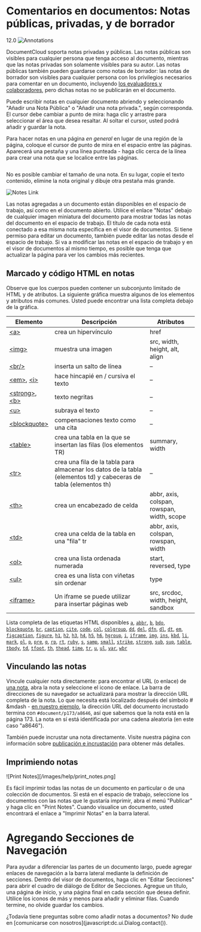 # Comentarios en documentos: Notas públicas, privadas, y de borrador
12.0
![Annotations](/images/help/document_annotations.jpg)

DocumentCloud soporta notas privadas y públicas. Las notas públicas son visibles para cualquier persona que tenga acceso al documento, mientras que las notas privadas son solamente visibles para su autor. Las notas públicas también pueden guardarse como  notas de borrador: las notas de borrador son visibles para cualquier persona con los privilegios necesarios para comentar en un documento, incluyendo [los evaluadores y colaboradores](collaboration), pero dichas notas no se publicarán en el documento. 

Puede escribir notas en cualquier documento abriendo y seleccionando "Añadir una Nota Pública" o "Añadir una nota privada.", según corresponda. El cursor debe cambiar a punto de mira: haga clic y arrastre para seleccionar el área que desea resaltar. Al soltar el cursor, usted podrá añadir y guardar la nota. 

Para hacer notas en una página *en general* en lugar de una región de la página, coloque el cursor de punto de mira en el espacio entre las páginas. Aparecerá una pestaña y una línea punteada - haga clic cerca de la línea para crear una nota que se localice entre las páginas.

<img alt="" src="/images/help/add_page_note.jpg" class="full_line" />

No es posible cambiar el tamaño de una nota. En su lugar, copie el texto contenido, elimine la nota original y dibuje otra pestaña más grande.

![Notes Link](/images/help/notes_link.jpg)

Las notas agregadas a un documento están disponibles en el espacio de trabajo, así como en el documento abierto. Utilice el enlace "Notas" debajo de cualquier imagen miniatura del documento para mostrar todas las notas del documento en el espacio de trabajo. El título de cada nota está conectado a esa misma nota específica en el visor de documentos. Si tiene permiso para editar un documento, también puede editar las notas desde el espacio de trabajo. Si va a modificar las notas en el espacio de trabajo y en el visor de documentos al mismo tiempo, es posible que tenga que actualizar la página para ver los cambios más recientes.

## <span id="markup">Marcado y código HTML en notas</span>

Observe que los cuerpos pueden contener un subconjunto limitado de HTML y de atributos. La siguiente gráfica muestra algunos de los elementos y atributos más comunes. Usted puede encontrar una lista completa debajo de la gráfica.

Elemento                                 | Descripción                              | Atributos
-----------------------------------------|------------------------------------------|-----------
[&lt;a&gt;][a]                           | crea un hipervínculo                     | href
[&lt;img&gt;][img]                       | muestra una imagen                       | src, width, height, alt, align
[&lt;br/&gt;][br]                        | inserta un salto de línea                | –
[&lt;em&gt;][em], [&lt;i&gt;][i]         | hace hincapié en / cursiva el texto      | –
[&lt;strong&gt;][strong], [&lt;b&gt;][b] |texto negritas                            | –
[&lt;u&gt;][u]                           | subraya el texto                         | –
[&lt;blockquote&gt;][blockquote]         | compensaciones texto como una cita       | –
[&lt;table&gt;][table]                   | crea una tabla en la que se insertan las filas (los elementos TR) | summary, width
[&lt;tr&gt;][tr]                         | crea una fila de la tabla para almacenar los datos de la tabla (elementos td) y cabeceras de tabla (elementos th) | –
[&lt;th&gt;][th]                         | crea un encabezado de celda               | abbr, axis, colspan, rowspan, width, scope
[&lt;td&gt;][td]                         | crea una celda de la tabla en una "fila" tr  | abbr, axis, colspan, rowspan, width
[&lt;ol&gt;][ol]                         | crea una lista ordenada numerada          | start, reversed, type
[&lt;ul&gt;][ul]                         | crea es una lista con viñetas sin ordenar | type
[&lt;iframe&gt;][iframe]                 | Un iframe se puede utilizar para insertar páginas web | src, srcdoc, width, height, sandbox

Lista completa de las etiquetas HTML disponibles
[`a`][a], [`abbr`][abbr], [`b`][b], [`bdo`][bdo], [`blockquote`][blockquote], [`br`][br], [`caption`][caption], [`cite`][cite], [`code`][code], [`col`][col], [`colgroup`][colgroup], [`dd`][dd], [`del`][del], [`dfn`][dfn], [`dl`][dl], [`dt`][dt], [`em`][em], [`figcaption`][figcaption], [`figure`][figure], [`h1`][h1], [`h2`][h2], [`h3`][h3], [`h4`][h4], [`h5`][h5], [`h6`][h6], [`hgroup`][hgroup], [`i`][i], [`iframe`][iframe], [`img`][img], [`ins`][ins], [`kbd`][kbd], [`li`][li], [`mark`][mark], [`ol`][ol], [`p`][p], [`pre`][pre], [`q`][q], [`rp`][rp], [`rt`][rt], [`ruby`][ruby], [`s`][s], [`samp`][samp], [`small`][small], [`strike`][strike], [`strong`][strong], [`sub`][sub], [`sup`][sup], [`table`][table], [`tbody`][tbody], [`td`][td], [`tfoot`][tfoot], [`th`][th], [`thead`][thead], [`time`][time], [`tr`][tr], [`u`][u], [`ul`][ul], [`var`][var], [`wbr`][wbr]

[a]:          https://developer.mozilla.org/en/HTML/Element/a
[abbr]:       https://developer.mozilla.org/en/HTML/Element/abbr
[b]:          https://developer.mozilla.org/en/HTML/Element/b
[bdo]:        https://developer.mozilla.org/en/HTML/Element/bdo
[blockquote]: https://developer.mozilla.org/en/HTML/Element/blockquote
[br]:         https://developer.mozilla.org/en/HTML/Element/br
[caption]:    https://developer.mozilla.org/en/HTML/Element/caption
[cite]:       https://developer.mozilla.org/en/HTML/Element/cite
[code]:       https://developer.mozilla.org/en/HTML/Element/code
[col]:        https://developer.mozilla.org/en/HTML/Element/col
[colgroup]:   https://developer.mozilla.org/en/HTML/Element/colgroup
[dd]:         https://developer.mozilla.org/en/HTML/Element/dd
[del]:        https://developer.mozilla.org/en/HTML/Element/del
[dfn]:        https://developer.mozilla.org/en/HTML/Element/dfn
[dl]:         https://developer.mozilla.org/en/HTML/Element/dl
[dt]:         https://developer.mozilla.org/en/HTML/Element/dt
[em]:         https://developer.mozilla.org/en/HTML/Element/em
[figcaption]: https://developer.mozilla.org/en/HTML/Element/figcaption
[figure]:     https://developer.mozilla.org/en/HTML/Element/figure
[h1]:         https://developer.mozilla.org/en/HTML/Element/h1
[h2]:         https://developer.mozilla.org/en/HTML/Element/h2
[h3]:         https://developer.mozilla.org/en/HTML/Element/h3
[h4]:         https://developer.mozilla.org/en/HTML/Element/h4
[h5]:         https://developer.mozilla.org/en/HTML/Element/h5
[h6]:         https://developer.mozilla.org/en/HTML/Element/h6
[hgroup]:     https://developer.mozilla.org/en/HTML/Element/hgroup
[i]:          https://developer.mozilla.org/en/HTML/Element/i
[iframe]:     https://developer.mozilla.org/en/HTML/Element/iframe
[img]:        https://developer.mozilla.org/en/HTML/Element/img
[ins]:        https://developer.mozilla.org/en/HTML/Element/ins
[kbd]:        https://developer.mozilla.org/en/HTML/Element/kbd
[li]:         https://developer.mozilla.org/en/HTML/Element/li
[mark]:       https://developer.mozilla.org/en/HTML/Element/mark
[ol]:         https://developer.mozilla.org/en/HTML/Element/ol
[p]:          https://developer.mozilla.org/en/HTML/Element/p
[pre]:        https://developer.mozilla.org/en/HTML/Element/pre
[q]:          https://developer.mozilla.org/en/HTML/Element/q
[rp]:         https://developer.mozilla.org/en/HTML/Element/rp
[rt]:         https://developer.mozilla.org/en/HTML/Element/rt
[ruby]:       https://developer.mozilla.org/en/HTML/Element/ruby
[s]:          https://developer.mozilla.org/en/HTML/Element/s
[samp]:       https://developer.mozilla.org/en/HTML/Element/samp
[small]:      https://developer.mozilla.org/en/HTML/Element/small
[strike]:     https://developer.mozilla.org/en/HTML/Element/strike
[strong]:     https://developer.mozilla.org/en/HTML/Element/strong
[sub]:        https://developer.mozilla.org/en/HTML/Element/sub
[sup]:        https://developer.mozilla.org/en/HTML/Element/sup
[table]:      https://developer.mozilla.org/en/HTML/Element/table
[tbody]:      https://developer.mozilla.org/en/HTML/Element/tbody
[td]:         https://developer.mozilla.org/en/HTML/Element/td
[tfoot]:      https://developer.mozilla.org/en/HTML/Element/tfoot
[th]:         https://developer.mozilla.org/en/HTML/Element/th
[thead]:      https://developer.mozilla.org/en/HTML/Element/thead
[time]:       https://developer.mozilla.org/en/HTML/Element/time
[tr]:         https://developer.mozilla.org/en/HTML/Element/tr
[u]:          https://developer.mozilla.org/en/HTML/Element/u
[ul]:         https://developer.mozilla.org/en/HTML/Element/ul
[var]:        https://developer.mozilla.org/en/HTML/Element/var
[wbr]:        https://developer.mozilla.org/en/HTML/Element/wbr

## <span id="linking">Vinculando las notas</span>

Vincule cualquier nota directamente: para encontrar el URL (o enlace) de [una nota](http://www.washingtonpost.com/wp-srv/business/documents/fcic-final-report.html#document/p173/a8646), abra la nota y seleccione el icono de enlace. La barra de direcciones de su navegador se actualizará para mostrar la dirección URL completa de la nota. Lo que necesita está localizado después del símbolo # &mdash - [en nuestro ejemplo](http://www.washingtonpost.com/wp-srv/business/documents/fcic-final-report.html#document/p173/a8646), la dirección URL del documento incrustado termina con `#document/p173/a8646`, así que sabemos que la nota está en la página 173. La nota en sí está identificada por una cadena aleatoria (en este caso "a8646").  

También puede incrustar una nota directamente. Visite nuestra página con información sobre [publicación e incrustación](publishing) para obtener más detalles.

## <span id="printing">Imprimiendo notas</span>

![Print Notes][/images/help/print_notes.png]

Es fácil imprimir todas las notas de un documento en particular o de una colección de documentos. Si está en el espacio de trabajo, seleccione los documentos con las notas que le gustaría imprimir, abra el menú "Publicar" y haga clic en "Print Notes". Cuando visualice un documento, usted encontrará el enlace a "Imprimir Notas" en la barra lateral.

# <span id="sections">Agregando Secciones de Navegación</span>

Para ayudar a diferenciar las partes de un documento largo, puede agregar enlaces de navegación a la barra lateral mediante la definición de secciones. Dentro del visor de documentos, haga clic en "Editar Secciones" para abrir el  cuadro de diálogo de Editor de Secciones. Agregue un título, una página de inicio, y una página final en cada sección que desea definir. Utilice los iconos de más y menos para añadir y eliminar filas. Cuando termine, no olvide guardar los cambios.

¿Todavía tiene preguntas sobre como añadir notas a documentos? No dude en [comunicarse con nosotros](javascript:dc.ui.Dialog.contact(\)).

